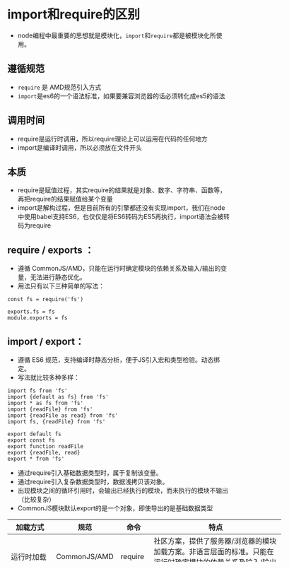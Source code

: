 # import和require的区别

* node编程中最重要的思想就是模块化，`import`和`require`都是被模块化所使用。

## 遵循规范

*   `require` 是 AMD规范引入方式
*   `import`是es6的一个语法标准，如果要兼容浏览器的话必须转化成es5的语法

## 调用时间

*   require是运行时调用，所以require理论上可以运用在代码的任何地方
*   import是编译时调用，所以必须放在文件开头

## 本质

*   require是赋值过程，其实require的结果就是对象、数字、字符串、函数等，再把require的结果赋值给某个变量
*   import是解构过程，但是目前所有的引擎都还没有实现import，我们在node中使用babel支持ES6，也仅仅是将ES6转码为ES5再执行，import语法会被转码为require

## require / exports ：
* 遵循 CommonJS/AMD，只能在运行时确定模块的依赖关系及输入/输出的变量，无法进行静态优化。
* 用法只有以下三种简单的写法：

```
const fs = require('fs')

exports.fs = fs
module.exports = fs
```

## import / export：
* 遵循 ES6 规范，支持编译时静态分析，便于JS引入宏和类型检验。动态绑定。
* 写法就比较多种多样：

```
import fs from 'fs'
import {default as fs} from 'fs'
import * as fs from 'fs'
import {readFile} from 'fs'
import {readFile as read} from 'fs'
import fs, {readFile} from 'fs'

export default fs
export const fs
export function readFile
export {readFile, read}
export * from 'fs'
```

* 通过require引入基础数据类型时，属于复制该变量。
* 通过require引入复杂数据类型时，数据浅拷贝该对象。
* 出现模块之间的循环引用时，会输出已经执行的模块，而未执行的模块不输出（比较复杂）
* CommonJS模块默认export的是一个对象，即使导出的是基础数据类型

<table style="height: 96px; width: 620px">
  <thead>
  <tr class="firstRow">
    <th width="100">加载方式</th>
    <th width="130">规范</th>
    <th width="60">命令</th>
    <th width="330">特点</th>
  </tr>
  </thead>
  <tbody>
  <tr>
    <td>运行时加载</td>
    <td>CommonJS/AMD</td>
    <td>require</td>
    <td>社区方案，提供了服务器/浏览器的模块加载方案。非语言层面的标准。只能在运行时确定模块的依赖关系及输入/输出的变量，无法进行静态优化。</td>
  </tr>
  <tr>
    <td>编译时加载</td>
    <td>ESMAScript6+</td>
    <td>import</td>
    <td>语言规格层面支持模块功能。支持编译时静态分析，便于JS引入宏和类型检验。动态绑定</td>
  </tr>
  </tbody>
</table>
